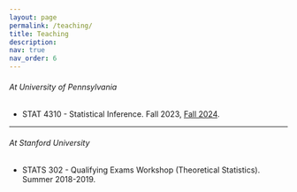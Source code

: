 ```yaml
---
layout: page
permalink: /teaching/
title: Teaching
description: 
nav: true
nav_order: 6
---
```




###### At University of Pennsylvania

- STAT 4310 - Statistical Inference. Fall 2023, [Fall 2024](https://canvas.upenn.edu/courses/1814436).

---

###### At Stanford University

- STATS 302 - Qualifying Exams Workshop (Theoretical Statistics). Summer 2018-2019.

  